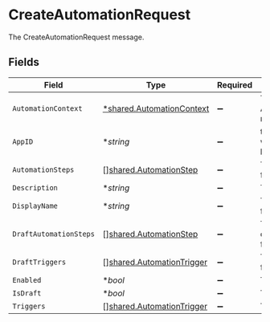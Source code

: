 # CreateAutomationRequest

The CreateAutomationRequest message.


## Fields

| Field                                                                         | Type                                                                          | Required                                                                      | Description                                                                   |
| ----------------------------------------------------------------------------- | ----------------------------------------------------------------------------- | ----------------------------------------------------------------------------- | ----------------------------------------------------------------------------- |
| `AutomationContext`                                                           | [*shared.AutomationContext](../../../pkg/models/shared/automationcontext.md)  | :heavy_minus_sign:                                                            | The AutomationContext message.                                                |
| `AppID`                                                                       | **string*                                                                     | :heavy_minus_sign:                                                            | the app id this workflow_template belongs to                                  |
| `AutomationSteps`                                                             | [][shared.AutomationStep](../../../pkg/models/shared/automationstep.md)       | :heavy_minus_sign:                                                            | The automationSteps field.                                                    |
| `Description`                                                                 | **string*                                                                     | :heavy_minus_sign:                                                            | The description field.                                                        |
| `DisplayName`                                                                 | **string*                                                                     | :heavy_minus_sign:                                                            | The displayName field.                                                        |
| `DraftAutomationSteps`                                                        | [][shared.AutomationStep](../../../pkg/models/shared/automationstep.md)       | :heavy_minus_sign:                                                            | The draftAutomationSteps field.                                               |
| `DraftTriggers`                                                               | [][shared.AutomationTrigger](../../../pkg/models/shared/automationtrigger.md) | :heavy_minus_sign:                                                            | The draftTriggers field.                                                      |
| `Enabled`                                                                     | **bool*                                                                       | :heavy_minus_sign:                                                            | The enabled field.                                                            |
| `IsDraft`                                                                     | **bool*                                                                       | :heavy_minus_sign:                                                            | The isDraft field.                                                            |
| `Triggers`                                                                    | [][shared.AutomationTrigger](../../../pkg/models/shared/automationtrigger.md) | :heavy_minus_sign:                                                            | The triggers field.                                                           |